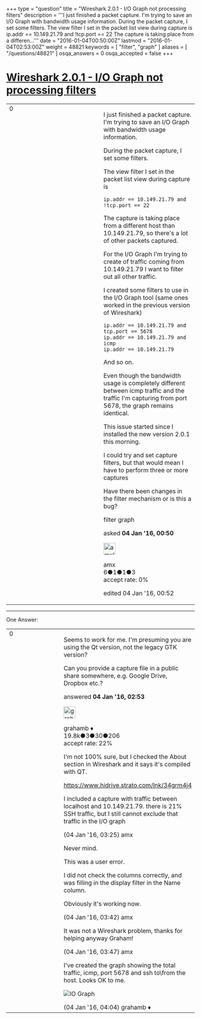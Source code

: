 +++
type = "question"
title = "Wireshark 2.0.1  -   I/O  Graph not processing filters"
description = '''I just finished a packet capture. I&#x27;m trying to save an I/O Graph with bandwidth usage information. During the packet capture, I set some filters.  The view filter I set in the packet list view during capture is ip.addr == 10.149.21.79 and !tcp.port == 22  The capture is taking place from a differen...'''
date = "2016-01-04T00:50:00Z"
lastmod = "2016-01-04T02:53:00Z"
weight = 48821
keywords = [ "filter", "graph" ]
aliases = [ "/questions/48821" ]
osqa_answers = 0
osqa_accepted = false
+++

<div class="headNormal">

# [Wireshark 2.0.1 - I/O Graph not processing filters](/questions/48821/wireshark-201-io-graph-not-processing-filters)

</div>

<div id="main-body">

<div id="askform">

<table id="question-table" style="width:100%;"><colgroup><col style="width: 50%" /><col style="width: 50%" /></colgroup><tbody><tr class="odd"><td style="width: 30px; vertical-align: top"><div class="vote-buttons"><div id="post-48821-score" class="post-score" title="current number of votes">0</div><div id="favorite-count" class="favorite-count"></div></div></td><td><div id="item-right"><div class="question-body"><p>I just finished a packet capture. I'm trying to save an I/O Graph with bandwidth usage information.</p><p>During the packet capture, I set some filters.</p><p>The view filter I set in the packet list view during capture is</p><pre><code>ip.addr == 10.149.21.79 and !tcp.port == 22</code></pre><p>The capture is taking place from a different host than 10.149.21.79, so there's a lot of other packets captured.</p><p>For the I/O Graph I'm trying to create of traffic coming from 10.149.21.79 I want to filter out all other traffic.</p><p>I created some filters to use in the I/O Graph tool (same ones worked in the previous version of Wireshark)</p><pre><code>ip.addr == 10.149.21.79 and tcp.port == 5678
ip.addr == 10.149.21.79 and icmp
ip.addr == 10.149.21.79</code></pre><p>And so on.</p><p>Even though the bandwidth usage is completely different between icmp traffic and the traffic I'm capturing from port 5678, the graph remains identical.</p><p>This issue started since I installed the new version 2.0.1 this morning.</p><p>I could try and set capture filters, but that would mean I have to perform three or more captures</p><p>Have there been changes in the filter mechanism or is this a bug?</p></div><div id="question-tags" class="tags-container tags">filter graph</div><div id="question-controls" class="post-controls"></div><div class="post-update-info-container"><div class="post-update-info post-update-info-user"><p>asked <strong>04 Jan '16, 00:50</strong></p><img src="https://secure.gravatar.com/avatar/96194b6046dffad3676d973415271cdb?s=32&amp;d=identicon&amp;r=g" class="gravatar" width="32" height="32" alt="amx&#39;s gravatar image" /><p>amx<br />
<span class="score" title="6 reputation points">6</span><span title="1 badges"><span class="badge1">●</span><span class="badgecount">1</span></span><span title="1 badges"><span class="silver">●</span><span class="badgecount">1</span></span><span title="3 badges"><span class="bronze">●</span><span class="badgecount">3</span></span><br />
<span class="accept_rate" title="Rate of the user&#39;s accepted answers">accept rate:</span> <span title="amx has no accepted answers">0%</span></p></div><div class="post-update-info post-update-info-edited"><p>edited 04 Jan '16, 00:52</p></div></div><div id="comments-container-48821" class="comments-container"></div><div id="comment-tools-48821" class="comment-tools"></div><div class="clear"></div><div id="comment-48821-form-container" class="comment-form-container"></div><div class="clear"></div></div></td></tr></tbody></table>

------------------------------------------------------------------------

<div class="tabBar">

<span id="sort-top"></span>

<div class="headQuestions">

One Answer:

</div>

</div>

<span id="48827"></span>

<div id="answer-container-48827" class="answer">

<table style="width:100%;"><colgroup><col style="width: 50%" /><col style="width: 50%" /></colgroup><tbody><tr class="odd"><td style="width: 30px; vertical-align: top"><div class="vote-buttons"><div id="post-48827-score" class="post-score" title="current number of votes">0</div></div></td><td><div class="item-right"><div class="answer-body"><p>Seems to work for me. I'm presuming you are using the Qt version, not the legacy GTK version?</p><p>Can you provide a capture file in a public share somewhere, e.g. Google Drive, Dropbox etc.?</p></div><div class="answer-controls post-controls"></div><div class="post-update-info-container"><div class="post-update-info post-update-info-user"><p>answered <strong>04 Jan '16, 02:53</strong></p><img src="https://secure.gravatar.com/avatar/d2a7e24ca66604c749c7c88c1da8ff78?s=32&amp;d=identicon&amp;r=g" class="gravatar" width="32" height="32" alt="grahamb&#39;s gravatar image" /><p>grahamb ♦<br />
<span class="score" title="19834 reputation points"><span>19.8k</span></span><span title="3 badges"><span class="badge1">●</span><span class="badgecount">3</span></span><span title="30 badges"><span class="silver">●</span><span class="badgecount">30</span></span><span title="206 badges"><span class="bronze">●</span><span class="badgecount">206</span></span><br />
<span class="accept_rate" title="Rate of the user&#39;s accepted answers">accept rate:</span> <span title="grahamb has 274 accepted answers">22%</span></p></div></div><div id="comments-container-48827" class="comments-container"><span id="48830"></span><div id="comment-48830" class="comment"><div id="post-48830-score" class="comment-score"></div><div class="comment-text"><p>I'm not 100% sure, but I checked the About section in Wireshark and it says it's compiled with QT.</p><p><a href="https://www.hidrive.strato.com/lnk/34grm4j4">https://www.hidrive.strato.com/lnk/34grm4j4</a></p><p>I included a capture with traffic between localhost and 10.149.21.79. there is 21% SSH traffic, but I still cannot exclude that traffic in the I/O graph</p></div><div id="comment-48830-info" class="comment-info"><span class="comment-age">(04 Jan '16, 03:25)</span> amx</div></div><span id="48831"></span><div id="comment-48831" class="comment"><div id="post-48831-score" class="comment-score"></div><div class="comment-text"><p>Never mind.</p><p>This was a user error.</p><p>I did not check the columns correctly, and was filling in the display filter in the Name column.</p><p>Obviously it's working now.</p></div><div id="comment-48831-info" class="comment-info"><span class="comment-age">(04 Jan '16, 03:42)</span> amx</div></div><span id="48832"></span><div id="comment-48832" class="comment"><div id="post-48832-score" class="comment-score"></div><div class="comment-text"><p>It was not a Wireshark problem, thanks for helping anyway Graham!</p></div><div id="comment-48832-info" class="comment-info"><span class="comment-age">(04 Jan '16, 03:47)</span> amx</div></div><span id="48833"></span><div id="comment-48833" class="comment"><div id="post-48833-score" class="comment-score"></div><div class="comment-text"><p>I've created the graph showing the total traffic, icmp, port 5678 and ssh to\from the host. Looks OK to me.</p><p><img src="http://s4.postimg.org/g03noz64t/test_capture.png" alt="IO Graph" /></p></div><div id="comment-48833-info" class="comment-info"><span class="comment-age">(04 Jan '16, 04:04)</span> grahamb ♦</div></div></div><div id="comment-tools-48827" class="comment-tools"></div><div class="clear"></div><div id="comment-48827-form-container" class="comment-form-container"></div><div class="clear"></div></div></td></tr></tbody></table>

</div>

<div class="paginator-container-left">

</div>

</div>

</div>

